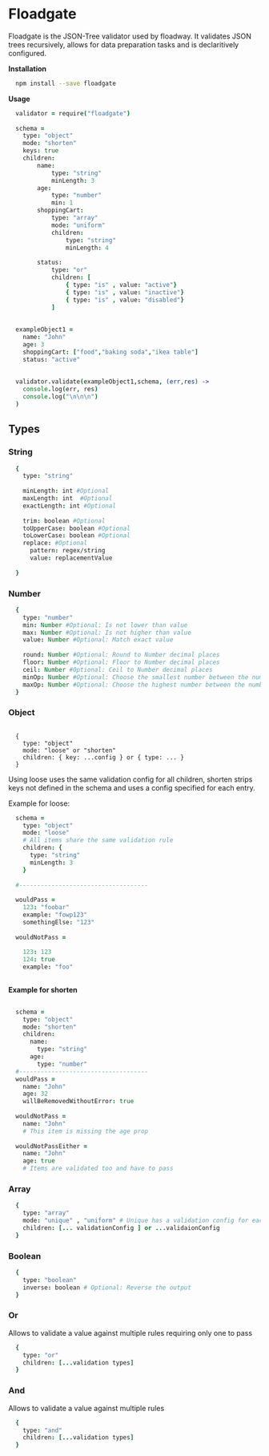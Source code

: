 # Floadgate

Floadgate is the JSON-Tree validator used by floadway. It validates JSON trees recursively, allows for data preparation tasks and is declaritively configured.


**Installation**
```bash
  npm install --save floadgate
```
**Usage** 
```coffeescript
  validator = require("floadgate")
  
  schema = 
  	type: "object"
  	mode: "shorten"
  	keys: true
  	children: 
  		name: 
  			type: "string"
  			minLength: 3
  		age: 
  			type: "number"
  			min: 1
  		shoppingCart:
  			type: "array"
  			mode: "uniform"
  			children:
  				type: "string"
  				minLength: 4
  		
  		status:
  			type: "or"
  			children: [
  				{ type: "is" , value: "active"}
  				{ type: "is" , value: "inactive"}
  				{ type: "is" , value: "disabled"}
  			]
  		
  
  exampleObject1 = 
  	name: "John"
  	age: 3
  	shoppingCart: ["food","baking soda","ikea table"]
  	status: "active"
  
  
  validator.validate(exampleObject1,schema, (err,res) ->
  	console.log(err, res)
  	console.log("\n\n\n")
  )
```

## Types

### String

```coffeescript
  {
    type: "string"
    
    minLength: int #Optional
    maxLength: int  #Optional
    exactLength: int #Optional
    
    trim: boolean #Optional
    toUpperCase: boolean #Optional
    toLowerCase: boolean #Optional
    replace: #Optional
      pattern: regex/string
      value: replacementValue
    
  }
```

### Number

```coffeescript
  {
    type: "number"
    min: Number #Optional: Is not lower than value
    max: Number #Optional: Is not higher than value
    value: Number #Optional: Match exact value
    
    round: Number #Optional: Round to Number decimal places
    floor: Number #Optional: Floor to Number decimal places
    ceil: Number #Optional: Ceil to Number decimal places
    minOp: Number #Optional: Choose the smallest number between the number processed or defined
    maxOp: Number #Optional: Choose the highest number between the number processed or defined
  }
```


### Object

```coffeeescript
  
  {
    type: "object"
    mode: "loose" or "shorten"  
    children: { key: ...config } or { type: ... } 
  }
```
Using loose uses the same validation config for all children, shorten strips keys not defined in the schema and uses a config specified for each entry.

Example for loose: 

```coffeescript
  schema = 
    type: "object"
    mode: "loose"
    # All items share the same validation rule
    children: {
      type: "string"
      minLength: 3
    }
    
  #------------------------------------
  
  wouldPass = 
    123: "foobar"
    example: "fowp123"
    somethingElse: "123"
    
  wouldNotPass = 
    
    123: 123
    124: true
    example: "foo"
  
```

**Example for shorten** 

```coffeescript
  
  schema = 
    type: "object"
    mode: "shorten"
    children:
      name: 
        type: "string"
      age: 
        type: "number"
  #------------------------------------
  wouldPass = 
    name: "John"
    age: 32
    willBeRemovedWithoutError: true
  
  wouldNotPass = 
    name: "John"
    # This item is missing the age prop
  
  wouldNotPassEither = 
    name: "John"
    age: true
    # Items are validated too and have to pass
```

### Array
```coffeescript
  {
    type: "array"
    mode: "unique" , "uniform" # Unique has a validation config for each index, uniform validates a single config
    children: [... validationConfig ] or ...validaionConfig
  }

```


### Boolean

```coffeescript
  {
    type: "boolean"
    inverse: boolean # Optional: Reverse the output 
  }
```

### Or
Allows to validate a value against multiple rules requiring only one to pass
```coffeescript
  {
    type: "or"
    children: [...validation types]
  }
```

### And 
Allows to validate a value against multiple rules

```coffeescript
  {
    type: "and"
    children: [...validation types]
  }
```




